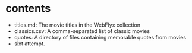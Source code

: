 # contents

- titles.md: The movie titles in the WebFlyx collection
- classics.csv: A comma-separated list of classic movies
- quotes: A directory of files containing memorable quotes from movies
- sixt attempt.
